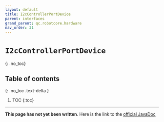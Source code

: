 ```yaml
---
layout: default
title: I2cControllerPortDevice
parent: interfaces
grand_parent: qc.robotcore.hardware
nav_order: 31
---
```

# `I2cControllerPortDevice`
{: .no_toc}

## Table of contents
{: .no_toc .text-delta }

1. TOC
{:toc}
---
**This page has not yet been written**. Here is the link to the [official JavaDoc](https://ftctechnh.github.io/ftc_app/doc/javadoc/com/qualcomm/robotcore/hardware/I2cControllerPortDevice.html)
        